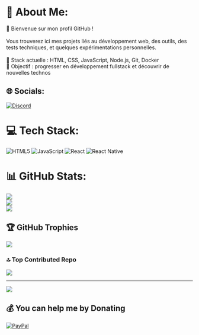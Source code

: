 # 💫 About Me:
👋 Bienvenue sur mon profil GitHub !<br><br>Vous trouverez ici mes projets liés au développement web, des outils, des tests techniques, et quelques expérimentations personnelles.<br><br>🔧 Stack actuelle : HTML, CSS, JavaScript, Node.js, Git, Docker  <br>🚀 Objectif : progresser en développement fullstack et découvrir de nouvelles technos


## 🌐 Socials:
[![Discord](https://img.shields.io/badge/Discord-%237289DA.svg?logo=discord&logoColor=white)](https://discord.gg/Kakoto) 

# 💻 Tech Stack:
![HTML5](https://img.shields.io/badge/html5-%23E34F26.svg?style=for-the-badge&logo=html5&logoColor=white) ![JavaScript](https://img.shields.io/badge/javascript-%23323330.svg?style=for-the-badge&logo=javascript&logoColor=%23F7DF1E) ![React](https://img.shields.io/badge/react-%2320232a.svg?style=for-the-badge&logo=react&logoColor=%2361DAFB) ![React Native](https://img.shields.io/badge/react_native-%2320232a.svg?style=for-the-badge&logo=react&logoColor=%2361DAFB)
# 📊 GitHub Stats:
![](https://github-readme-stats.vercel.app/api?username=kakotodev&theme=dark&hide_border=false&include_all_commits=false&count_private=false)<br/>
![](https://nirzak-streak-stats.vercel.app/?user=kakotodev&theme=dark&hide_border=false)<br/>
![](https://github-readme-stats.vercel.app/api/top-langs/?username=kakotodev&theme=dark&hide_border=false&include_all_commits=false&count_private=false&layout=compact)

## 🏆 GitHub Trophies
![](https://github-profile-trophy.vercel.app/?username=kakotodev&theme=radical&no-frame=false&no-bg=true&margin-w=4)

### 🔝 Top Contributed Repo
![](https://github-contributor-stats.vercel.app/api?username=kakotodev&limit=5&theme=dark&combine_all_yearly_contributions=true)

---
[![](https://visitcount.itsvg.in/api?id=kakotodev&icon=0&color=0)](https://visitcount.itsvg.in)

  ## 💰 You can help me by Donating
  [![PayPal](https://img.shields.io/badge/PayPal-00457C?style=for-the-badge&logo=paypal&logoColor=white)](https://paypal.me/https://paypal.me/lamestla) 

  
<!-- Proudly created with GPRM ( https://gprm.itsvg.in ) -->

